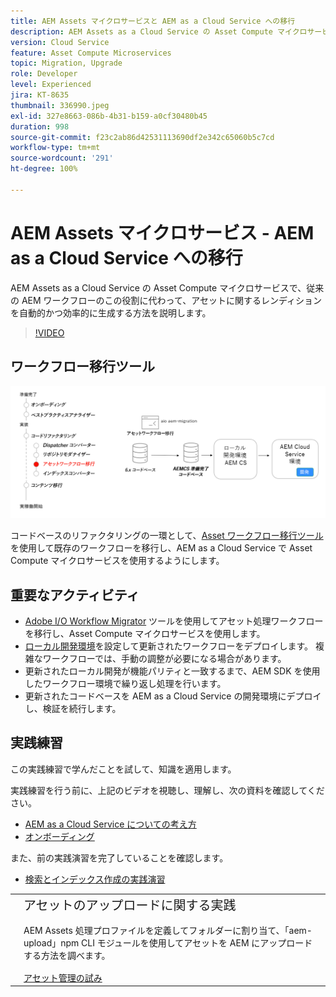 ```yaml
---
title: AEM Assets マイクロサービスと AEM as a Cloud Service への移行
description: AEM Assets as a Cloud Service の Asset Compute マイクロサービスで、従来の AEM ワークフローのこの役割に代わって、アセットに関するレンディションを自動的かつ効率的に生成する方法を説明します。
version: Cloud Service
feature: Asset Compute Microservices
topic: Migration, Upgrade
role: Developer
level: Experienced
jira: KT-8635
thumbnail: 336990.jpeg
exl-id: 327e8663-086b-4b31-b159-a0cf30480b45
duration: 998
source-git-commit: f23c2ab86d42531113690df2e342c65060b5c7cd
workflow-type: tm+mt
source-wordcount: '291'
ht-degree: 100%

---
```


# AEM Assets マイクロサービス - AEM as a Cloud Service への移行

AEM Assets as a Cloud Service の Asset Compute マイクロサービスで、従来の AEM ワークフローのこの役割に代わって、アセットに関するレンディションを自動的かつ効率的に生成する方法を説明します。

>[!VIDEO](https://video.tv.adobe.com/v/336990?quality=12&learn=on)

## ワークフロー移行ツール

![アセットワークフロー移行ツール](./assets/asset-workflow-migration.png)

コードベースのリファクタリングの一環として、[Asset ワークフロー移行ツール](https://experienceleague.adobe.com/docs/experience-manager-cloud-service/moving/refactoring-tools/asset-workflow-migration-tool.html?lang=ja)を使用して既存のワークフローを移行し、AEM as a Cloud Service で Asset Compute マイクロサービスを使用するようにします。

## 重要なアクティビティ

+ [Adobe I/O Workflow Migrator](https://github.com/adobe/aio-cli-plugin-aem-cloud-service-migration#command-aio-aem-migrationworkflow-migrator) ツールを使用してアセット処理ワークフローを移行し、Asset Compute マイクロサービスを使用します。
+ [ローカル開発環境](https://experienceleague.adobe.com/docs/experience-manager-learn/cloud-service/local-development-environment-set-up/overview.html?lang=ja)を設定して更新されたワークフローをデプロイします。 複雑なワークフローでは、手動の調整が必要になる場合があります。
+ 更新されたローカル開発が機能パリティと一致するまで、AEM SDK を使用したワークフロー環境で繰り返し処理を行います。
+ 更新されたコードベースを AEM as a Cloud Service の開発環境にデプロイし、検証を続行します。

## 実践練習

この実践練習で学んだことを試して、知識を適用します。

実践練習を行う前に、上記のビデオを視聴し、理解し、次の資料を確認してください。

+ [AEM as a Cloud Service についての考え方](./introduction.md)
+ [オンボーディング](./onboarding.md)

また、前の実践演習を完了していることを確認します。

+ [検索とインデックス作成の実践演習](./search-and-indexing.md#hands-on-exercise)

<table style="border-width:0">
    <tr>
        <td style="width:150px">
            <a  rel="noreferrer"
                target="_blank"
                href="https://github.com/adobe/aem-cloud-engineering-video-series-exercises/tree/session8-assets#cloud-acceleration-bootcamp---session-8-assets-and-microservices"><img alt="実践演習 GitHub リポジトリ" src="./assets/github.png"/>
            </a>        
        </td>
        <td style="width:100%;margin-bottom:1rem;">
            <div style="font-size:1.25rem;font-weight:400;">アセットのアップロードに関する実践</div>
            <p style="margin:1rem 0">
                AEM Assets 処理プロファイルを定義してフォルダーに割り当て、「aem-upload」npm CLI モジュールを使用してアセットを AEM にアップロードする方法を調べます。
            </p>
            <a  rel="noreferrer"
                target="_blank"
                href="https://github.com/adobe/aem-cloud-engineering-video-series-exercises/tree/session8-assets#cloud-acceleration-bootcamp---session-8-assets-and-microservices" class="spectrum-Button spectrum-Button--primary spectrum-Button--sizeM">
                <span class="spectrum-Button-label has-no-wrap has-text-weight-bold">アセット管理の試み</span>
            </a>
        </td>
    </tr>
</table>
